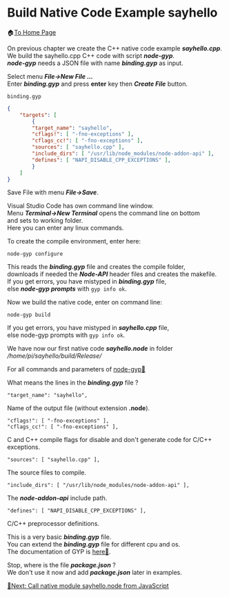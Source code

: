 # Build Native Code Example sayhello
🏠[To Home Page](README.md)

On previous chapter we create the C++ native code example ***sayhello.cpp***.<br>
We build the sayhello.cpp C++ code with script ***node-gyp***.<br>
***node-gyp*** needs a JSON file with name ***binding.gyp*** as input.<br>

Select menu ***File->New File ...***<br>
Enter ***binding.gyp*** and press **enter** key then ***Create File*** button.<br>

```binding.gyp```
```JSON
{
    "targets": [
        {
        "target_name": "sayhello",
        "cflags!": [ "-fno-exceptions" ],
        "cflags_cc!": [ "-fno-exceptions" ],
        "sources": [ "sayhello.cpp" ],
        "include_dirs": [ "/usr/lib/node_modules/node-addon-api" ],
        "defines": [ "NAPI_DISABLE_CPP_EXCEPTIONS" ],
        }
    ]
}
```
Save File with menu ***File->Save***.

Visual Studio Code has own command line window.<br>
Menu ***Terminal->New Terminal*** opens the command line on bottom<br>
and sets to working folder.<br>
Here you can enter any linux commands.<br>

To create the compile environment, enter here:<br>
```
node-gyp configure
```
This reads the ***binding.gyp*** file and creates the compile folder,<br>
downloads if needed the ***Node-API*** header files and creates the makefile.<br>
If you get errors, you have mistyped in ***binding.gyp*** file,<br>
else ***node-gyp prompts*** with ```gyp info ok```.<br>

Now we build the native code, enter on command line:
```
node-gyp build
```
If you get errors, you have mistyped in ***sayhello.cpp*** file,<br>
else node-gyp prompts with ```gyp info ok```.<br>

We have now our first native code ***sayhello.node*** in folder<br>
*/home/pi/sayhello/build/Release/*

For all commands and parameters of [node-gyp📌](https://github.com/nodejs/node-gyp)

What means the lines in the ***binding.gyp*** file ?

```
"target_name": "sayhello",
```
Name of the output file (without extension **.node**).
```
"cflags!": [ "-fno-exceptions" ],
"cflags_cc!": [ "-fno-exceptions" ],
```
C and C++ compile flags for disable and don't generate code for C/C++ exceptions.<br>
```
"sources": [ "sayhello.cpp" ],
```
The source files to compile.<br>
```
"include_dirs": [ "/usr/lib/node_modules/node-addon-api" ],
```
The ***node-addon-api*** include path.  
```
"defines": [ "NAPI_DISABLE_CPP_EXCEPTIONS" ],
```
C/C++ preprocessor definitions.<br>

This is a very basic ***binding.gyp*** file.<br>
You can extend the ***binding.gyp*** file for different cpu and os.<br>
The documentation of GYP is [here📌](https://gyp.gsrc.io/docs/UserDocumentation.md).<br>

Stop, where is the file ***package.json*** ?<br>
We don't use it now and add ***package.json*** later in examples.<br>

[🧾Next: Call native module sayhello.node from JavaScript ](call_sayhello.md)

